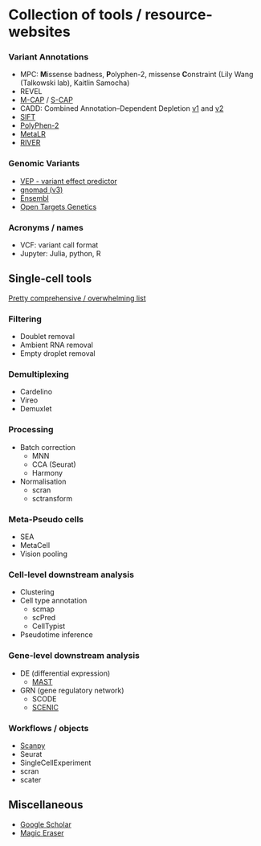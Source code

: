 # Collection of tools / resource-websites

### Variant Annotations
* MPC: **M**issense badness, **P**olyphen-2, missense **C**onstraint (Lily Wang (Talkowski lab), Kaitlin Samocha)
* REVEL
* [M-CAP](https://www.nature.com/articles/ng.3703) / [S-CAP](https://www.nature.com/articles/s41588-019-0348-4)
* CADD: Combined Annotation–Dependent Depletion [v1](https://www.nature.com/articles/ng.2892) and [v2](https://academic.oup.com/nar/article/47/D1/D886/5146191)
* [SIFT]()
* [PolyPhen-2]()
* [MetaLR]()
* [RIVER]()

### Genomic Variants
* [VEP - variant effect predictor](https://asia.ensembl.org/info/docs/tools/vep/index.html)
* [gnomad (v3)](https://gnomad.broadinstitute.org/region/22-23241400-23241440?dataset=gnomad_r3)
* [Ensembl](https://asia.ensembl.org/Homo_sapiens/Variation/Mappings?db=core;r=22:23240940-23241940;v=rs5759655;vdb=variation;vf=184891459)
* [Open Targets Genetics](https://genetics.opentargets.org/variant/1_154453788_C_T)

### Acronyms / names
* VCF: variant call format
* Jupyter: Julia, python, R

## Single-cell tools
[Pretty comprehensive / overwhelming list](https://www.scrna-tools.org/)

### Filtering
* Doublet removal
* Ambient RNA removal
* Empty droplet removal

### Demultiplexing
* Cardelino
* Vireo
* Demuxlet

### Processing
* Batch correction
  * MNN
  * CCA (Seurat) 
  * Harmony
* Normalisation
  * scran
  * sctransform   

### Meta-Pseudo cells
* SEA
* MetaCell
* Vision pooling

### Cell-level downstream analysis
* Clustering 
* Cell type annotation
  * scmap 
  * scPred
  * CellTypist 
* Pseudotime inference

### Gene-level downstream analysis
* DE (differential expression)
  * [MAST]() 
* GRN (gene regulatory network)
  * SCODE
  * [SCENIC](https://www.nature.com/articles/nmeth.4463) 

### Workflows / objects
* [Scanpy](https://genomebiology.biomedcentral.com/articles/10.1186/s13059-017-1382-0)
* Seurat
* SingleCellExperiment
* scran
* scater

## Miscellaneous
* [Google Scholar](https://scholar.google.com.au/)
* [Magic Eraser](https://www.magiceraser.io/)

